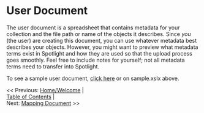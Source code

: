 # User Document

The user document is a spreadsheet that contains metadata for your collection and the file path or name of the objects it describes. Since *you* (the user) are creating this document, you can use whatever metadata best describes your objects. However, you might want to preview what metadata terms exist in Spotlight and how they are used so that the upload process goes smoothly. Feel free to include notes for yourself; not all metadata terms need to transfer into Spotlight.

To see a sample user document, [click here]() or on sample.xslx above.

<span style="width:33%;"><< Previous: [Home/Welcome](../README.md)</span>   |   
<span style="width:33%;">[Table of Contents](../README.md#table-of-contents)</span>   |   
<span style="width:33%;">Next: [Mapping Document](../mapping_document ) >></span>
